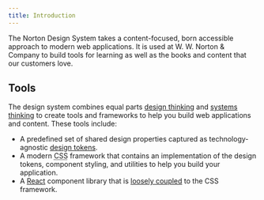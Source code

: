 ```yaml
---
title: Introduction
---
```


The Norton Design System takes a content-focused, born accessible approach to
modern web applications.
It is used at W. W. Norton & Company to build tools for learning as well as the
books and content that our customers love.

## Tools

The design system combines equal parts [design thinking](https://en.wikipedia.org/wiki/Design_thinking)
and [systems thinking](https://en.wikipedia.org/wiki/Systems_theory) to create
tools and frameworks to help you build web applications and content.
These tools include:

- A predefined set of shared design properties captured as technology-agnostic
  [design tokens](https://github.com/design-tokens/community-group#design-tokens).
- A modern <abbr title="Cascading Style Sheet">CSS</abbr> framework that contains
  an implementation of the design tokens, component styling, and utilities to help
  you build your application.
- A [React](https://reactjs.org/) component library that is [loosely coupled](https://en.wikipedia.org/wiki/Loose_coupling)
  to the CSS framework.
